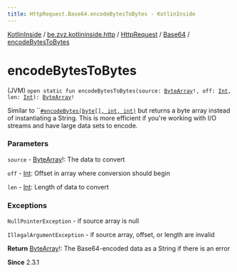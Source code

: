 ```yaml
---
title: HttpRequest.Base64.encodeBytesToBytes - KotlinInside
---
```


[KotlinInside](../../../index.html) / [be.zvz.kotlininside.http](../../index.html) / [HttpRequest](../index.html) / [Base64](index.html) / [encodeBytesToBytes](./encode-bytes-to-bytes.html)

# encodeBytesToBytes

(JVM) `open static fun encodeBytesToBytes(source: `[`ByteArray`](https://kotlinlang.org/api/latest/jvm/stdlib/kotlin/-byte-array/index.html)`!, off: `[`Int`](https://kotlinlang.org/api/latest/jvm/stdlib/kotlin/-int/index.html)`, len: `[`Int`](https://kotlinlang.org/api/latest/jvm/stdlib/kotlin/-int/index.html)`): `[`ByteArray`](https://kotlinlang.org/api/latest/jvm/stdlib/kotlin/-byte-array/index.html)`!`

Similar to ``[`#encodeBytes(byte[], int, int)`](encode-bytes.html) but returns a byte array instead of instantiating a String. This is more efficient if you're working with I/O streams and have large data sets to encode.

### Parameters

`source` - [ByteArray](https://kotlinlang.org/api/latest/jvm/stdlib/kotlin/-byte-array/index.html)!: The data to convert

`off` - [Int](https://kotlinlang.org/api/latest/jvm/stdlib/kotlin/-int/index.html): Offset in array where conversion should begin

`len` - [Int](https://kotlinlang.org/api/latest/jvm/stdlib/kotlin/-int/index.html): Length of data to convert

### Exceptions

`NullPointerException` - if source array is null

`IllegalArgumentException` - if source array, offset, or length are invalid

**Return**
[ByteArray](https://kotlinlang.org/api/latest/jvm/stdlib/kotlin/-byte-array/index.html)!: The Base64-encoded data as a String if there is an error

**Since**
2.3.1

